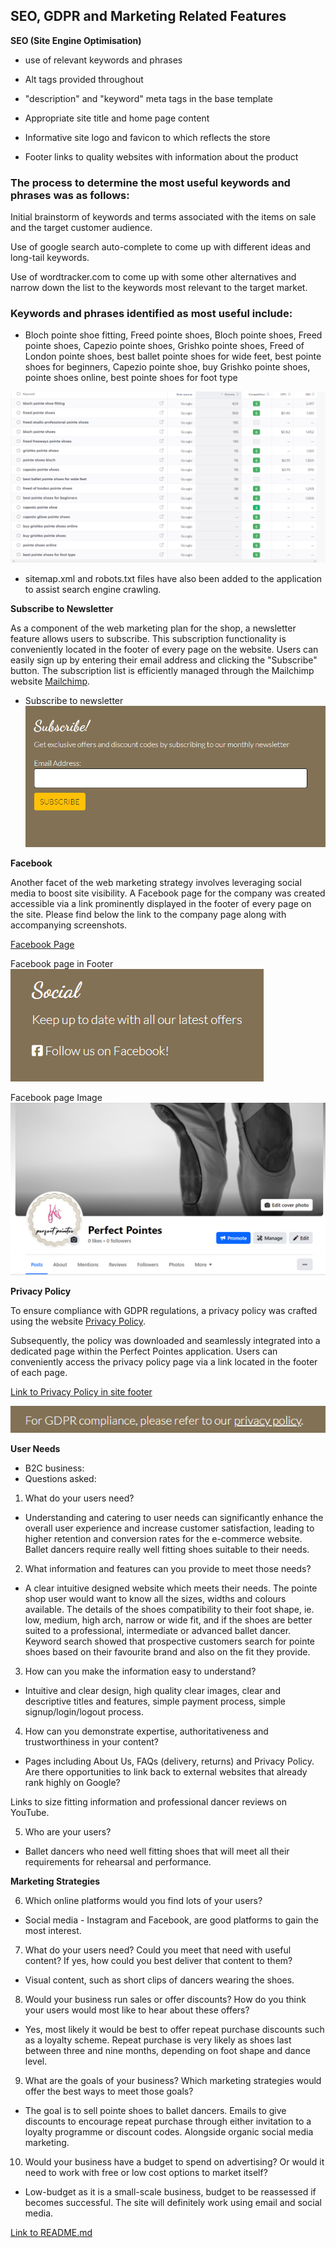 ## SEO, GDPR and Marketing Related Features

__SEO (Site Engine Optimisation)__ 

- use of relevant keywords and phrases

- Alt tags provided throughout

- "description" and "keyword" meta tags in the base template

- Appropriate site title and home page content

- Informative site logo and favicon to which reflects the store

- Footer links to quality websites with information about the product

### The process to determine the most useful keywords and phrases was as follows:

Initial brainstorm of keywords and terms associated with the items on sale and the target customer audience.

Use of google search auto-complete to come up with different ideas and long-tail keywords.

Use of wordtracker.com to come up with some other alternatives and narrow down the list to the keywords most relevant to the target market.

### Keywords and phrases identified as most useful include: 

- Bloch pointe shoe fitting, Freed pointe shoes, Bloch pointe shoes, Freed pointe shoes, Capezio pointe shoes, Grishko pointe shoes, Freed of London pointe shoes, best ballet pointe shoes for wide feet, best pointe shoes for beginners, Capezio pointe shoe, buy Grishko pointe shoes, pointe shoes online, best pointe shoes for foot type

![Keywords image](documentation/images/wordtracker_keyword_list.png "Keywords image") 

- sitemap.xml and robots.txt files have also been added to the application to assist search engine crawling.


__Subscribe to Newsletter__

As a component of the web marketing plan for the shop, a newsletter feature allows users to subscribe. This subscription functionality is conveniently located in the footer of every page on the website. Users can easily sign up by entering their email address and clicking the "Subscribe" button. The subscription list is efficiently managed through the Mailchimp website [Mailchimp](https://mailchimp.com/).

- Subscribe to newsletter
![Keywords image](documentation/images/newsletter.png "Newsletter image") 

__Facebook__

Another facet of the web marketing strategy involves leveraging social media to boost site visibility. A Facebook page for the company was created accessible via a link prominently displayed in the footer of every page on the site. Please find below the link to the company page along with accompanying screenshots.

[Facebook Page](https://www.facebook.com/profile.php?id=61556815891966)

Facebook page in Footer
![Facebook Page](documentation/images/facebook_footer.png "Facebook image") 

Facebook page Image
![Facebook Page](documentation/images/facebook.png "Facebook image") 


__Privacy Policy__

To ensure compliance with GDPR regulations, a privacy policy was crafted using the website [Privacy Policy](https://www.privacypolicygenerator.info/). 

Subsequently, the policy was downloaded and seamlessly integrated into a dedicated page within the Perfect Pointes application. 
Users can conveniently access the privacy policy page via a link located in the footer of each page.

[Link to Privacy Policy in site footer](https://www.termsfeed.com/live/af7beee8-c4b2-4394-bf87-ace5e9e52994)

![GDPR](documentation/images/GDPR.png "GDPR") 

__User Needs__

- B2C business:
- Questions asked:
1. What do your users need?

- Understanding and catering to user needs can significantly enhance the overall user experience and increase customer satisfaction, leading to higher retention and conversion rates for the e-commerce website. Ballet dancers require really well fitting shoes suitable to their needs.

2. What information and features can you provide to meet those needs?

- A clear intuitive designed website which meets their needs. The pointe shop user would want to know all the sizes, widths and colours available. The details of the shoes compatibility to their foot shape, ie. low, medium, high arch, narrow or wide fit, and if the shoes are better suited to a professional, intermediate or advanced ballet dancer. Keyword search showed that prospective customers search for pointe shoes based on their favourite brand and also on the fit they provide.

3. How can you make the information easy to understand?

- Intuitive and clear design, high quality clear images, clear and descriptive titles and features, simple payment process, simple signup/login/logout process.

4. How can you demonstrate expertise, authoritativeness and trustworthiness in your content?

- Pages including About Us, FAQs (delivery, returns) and Privacy Policy. Are there opportunities to link back to external websites that already rank highly on Google?

Links to size fitting information and professional dancer reviews on YouTube.

5. Who are your users? 

- Ballet dancers who need well fitting shoes that will meet all their requirements for rehearsal and performance.

__Marketing Strategies__

6. Which online platforms would you find lots of your users?

- Social media - Instagram and Facebook, are good platforms to gain the most interest.

7. What do your users need? Could you meet that need with useful content? If yes, how could you best deliver that content to them?

- Visual content, such as short clips of dancers wearing the shoes.

8. Would your business run sales or offer discounts? How do you think your users would most like to hear about these offers?

- Yes, most likely it would be best to offer repeat purchase discounts such as a loyalty scheme. Repeat purchase is very likely as shoes last between three and nine months, depending on foot shape and dance level.

9. What are the goals of your business? Which marketing strategies would offer the best ways to meet those goals?

- The goal is to sell pointe shoes to ballet dancers. Emails to give discounts to encourage repeat purchase through either invitation to a loyalty programme or discount codes. Alongside organic social media marketing.

10. Would your business have a budget to spend on advertising? Or would it need to work with free or low cost options to market itself?

- Low-budget as it is a small-scale business, budget to be reassessed if becomes successful. The site will definitely work using email and social media.

[Link to README.md](README.md)

